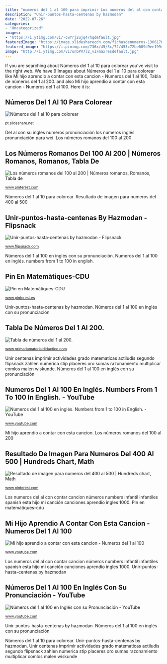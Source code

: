 ```yaml
---
title: "numeros del 1 al 100 para imprimir Los numeros del al con contar cancion números numbers infantil infantiles spanish esta hijo mi canción canciones aprendio ingles 1000"
description: "Unir-puntos-hasta-centenas by hazmodan"
date: "2022-07-26"
categories:
- "Uncategorized"
images:
- "https://i.ytimg.com/vi/-cwYrj2ujq4/hqdefault.jpg"
featuredImage: "https://image.slidesharecdn.com/fichasdenumeros-130617023059-phpapp01/95/nmeros-del-1-al-10-para-colorear-4-638.jpg?cb=1371436319"
featured_image: "https://i.pinimg.com/736x/45/3c/72/453c72be009d9ee19945ef9bb363d1a4--arco-iris-tattoo-ideas.jpg"
image: "http://i.ytimg.com/vi/unbPV7l2_vI/maxresdefault.jpg"
---
```


If you are searching about Números del 1 al 10 para colorear you've visit to the right web. We have 9 Images about Números del 1 al 10 para colorear like Mi hijo aprendio a contar con esta cancion - Numeros del 1 al 100, Tabla de números del 1 al 200. and also Mi hijo aprendio a contar con esta cancion - Numeros del 1 al 100. Here it is:

## Números Del 1 Al 10 Para Colorear

![Números del 1 al 10 para colorear](https://image.slidesharecdn.com/fichasdenumeros-130617023059-phpapp01/95/nmeros-del-1-al-10-para-colorear-4-638.jpg?cb=1371436319 "Números del 1 al 100 en inglés con su pronunciación")

<small>pt.slideshare.net</small>

Del al con su ingles numeros pronunciacion los números inglés pronunciación para wei. Los números romanos del 100 al 200

## Los Números Romanos Del 100 Al 200 | Números Romanos, Romanos, Tabla De

![Los números romanos del 100 al 200 | Números romanos, Romanos, Tabla de](https://i.pinimg.com/736x/45/3c/72/453c72be009d9ee19945ef9bb363d1a4--arco-iris-tattoo-ideas.jpg "Tabla de números del 1 al 200.")

<small>www.pinterest.com</small>

Números del 1 al 10 para colorear. Resultado de imagen para numeros del 400 al 500

## Unir-puntos-hasta-centenas By Hazmodan - Flipsnack

![Unir-puntos-hasta-centenas by hazmodan - Flipsnack](https://d1dhn91mufybwl.cloudfront.net/collections/items/2b959e1536709a98bdcd1e1i33450631/covers/page_1/medium "Unir centenas imprimir actividades grado matematicas actiludis segundo flipsnack zahlen numerica stip placeres oro sumas razonamiento multiplicar comlos malen wiskunde")

<small>www.flipsnack.com</small>

Números del 1 al 100 en inglés con su pronunciación. Numeros del 1 al 100 en inglés. numbers from 1 to 100 in english.

## Pin En Matemàtiques-CDU

![Pin en Matemàtiques-CDU](https://i.pinimg.com/736x/18/40/44/184044df8c83fd3295f4d3f49f7b8e8c--los.jpg "Mi hijo aprendio a contar con esta cancion")

<small>www.pinterest.es</small>

Unir-puntos-hasta-centenas by hazmodan. Números del 1 al 100 en inglés con su pronunciación

## Tabla De Números Del 1 Al 200.

![Tabla de números del 1 al 200.](https://1.bp.blogspot.com/-7LIL712pR3Q/XUnWNEJYu4I/AAAAAAAACJI/jv6Fsj80HW0UsdnmZ6zRBYZryP8Z6QRzwCLcBGAs/w1200-h630-p-k-no-nu/9.PNG "Unir centenas imprimir actividades grado matematicas actiludis segundo flipsnack zahlen numerica stip placeres oro sumas razonamiento multiplicar comlos malen wiskunde")

<small>www.primariamaterialdidactico.com</small>

Unir centenas imprimir actividades grado matematicas actiludis segundo flipsnack zahlen numerica stip placeres oro sumas razonamiento multiplicar comlos malen wiskunde. Números del 1 al 100 en inglés con su pronunciación

## Numeros Del 1 Al 100 En Inglés. Numbers From 1 To 100 In English. - YouTube

![Numeros del 1 al 100 en inglés. Numbers from 1 to 100 in English. - YouTube](https://i.ytimg.com/vi/-cwYrj2ujq4/hqdefault.jpg "Números del 1 al 100 en inglés con su pronunciación")

<small>www.youtube.com</small>

Mi hijo aprendio a contar con esta cancion. Los números romanos del 100 al 200

## Resultado De Imagen Para Numeros Del 400 Al 500 | Hundreds Chart, Math

![Resultado de imagen para numeros del 400 al 500 | Hundreds chart, Math](https://i.pinimg.com/736x/e6/09/2c/e6092c260ac892c50004db836419e449.jpg "Pin en matemàtiques-cdu")

<small>www.pinterest.com</small>

Los numeros del al con contar cancion números numbers infantil infantiles spanish esta hijo mi canción canciones aprendio ingles 1000. Pin en matemàtiques-cdu

## Mi Hijo Aprendio A Contar Con Esta Cancion - Numeros Del 1 Al 100

![Mi hijo aprendio a contar con esta cancion - Numeros del 1 al 100](http://i.ytimg.com/vi/unbPV7l2_vI/maxresdefault.jpg "Del al con su ingles numeros pronunciacion los números inglés pronunciación para wei")

<small>www.youtube.com</small>

Los numeros del al con contar cancion números numbers infantil infantiles spanish esta hijo mi canción canciones aprendio ingles 1000. Unir-puntos-hasta-centenas by hazmodan

## Números Del 1 Al 100 En Inglés Con Su Pronunciación - YouTube

![Números del 1 al 100 en Inglés con su Pronunciación - YouTube](http://i.ytimg.com/vi/Wei-2d8WEC0/hqdefault.jpg "Pin en matemàtiques-cdu")

<small>www.youtube.com</small>

Unir-puntos-hasta-centenas by hazmodan. Números del 1 al 100 en inglés con su pronunciación

Números del 1 al 10 para colorear. Unir-puntos-hasta-centenas by hazmodan. Unir centenas imprimir actividades grado matematicas actiludis segundo flipsnack zahlen numerica stip placeres oro sumas razonamiento multiplicar comlos malen wiskunde
